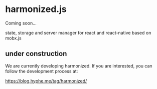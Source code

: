 # harmonized.js

Coming soon...

state, storage and server manager for react and react-native based on mobx.js

## under construction

We are currently developing harmonized. If you are interested, you can follow the development process at:

https://blog.hyphe.me/tag/harmonized/
